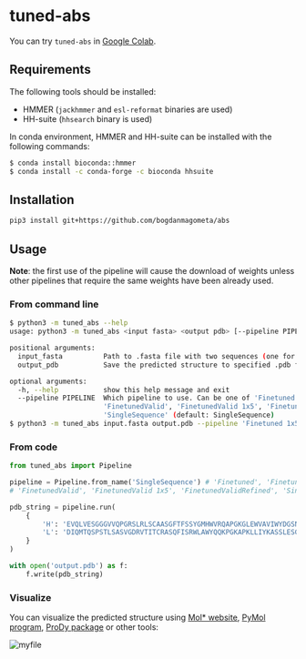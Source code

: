 # tuned-abs

You can try `tuned-abs` in [Google Colab](https://colab.research.google.com/drive/1-MzEszyV9bVcX3VKz1FG2ythNfA_XYk1?usp=sharing).

## Requirements

The following tools should be installed:
- HMMER (`jackhmmer` and `esl-reformat` binaries are used)
- HH-suite (`hhsearch` binary is used)

In conda environment, HMMER and HH-suite can be installed with the 
following commands:
```bash
$ conda install bioconda::hmmer
$ conda install -c conda-forge -c bioconda hhsuite
```

## Installation

```bash
pip3 install git+https://github.com/bogdanmagometa/abs
```

## Usage

**Note**: the first use of the pipeline will cause the download of weights 
unless other pipelines that require the same weights have been already used.

### From command line
```bash
$ python3 -m tuned_abs --help
usage: python3 -m tuned_abs <input fasta> <output pdb> [--pipeline PIPELINE]

positional arguments:
  input_fasta          Path to .fasta file with two sequences (one for each chain)
  output_pdb           Save the predicted structure to specified .pdb file

optional arguments:
  -h, --help           show this help message and exit
  --pipeline PIPELINE  Which pipeline to use. Can be one of 'Finetuned', 'Finetuned 1x5',
                       'FinetunedValid', 'FinetunedValid 1x5', 'FinetunedValidRefined',
                       'SingleSequence' (default: SingleSequence)
$ python3 -m tuned_abs input.fasta output.pdb --pipeline 'Finetuned 1x5'
```

### From code
```python
from tuned_abs import Pipeline

pipeline = Pipeline.from_name('SingleSequence') # 'Finetuned', 'Finetuned 1x5', 
# 'FinetunedValid', 'FinetunedValid 1x5', 'FinetunedValidRefined', 'SingleSequence'

pdb_string = pipeline.run(
    {
        'H': 'EVQLVESGGGVVQPGRSLRLSCAASGFTFSSYGMHWVRQAPGKGLEWVAVIWYDGSNRYYADSVKGRFTISRDNSKNTLFLQMNSLRAEDTAVYYCHRNYYDSSGPFDYWGQGTLVTVSS',
        'L': 'DIQMTQSPSTLSASVGDRVTITCRASQFISRWLAWYQQKPGKAPKLLIYKASSLESGVPSRFSGSGSETHFTLTISSLQPDDVATYYCQEYTSYGRTFGQGTKVEIKRTV',
    }
)

with open('output.pdb') as f:
    f.write(pdb_string)
```

### Visualize

You can visualize the predicted structure using [Mol* website](https://molstar.org/), [PyMol program](https://pymol.org/), [ProDy package](https://pypi.org/project/ProDy/) or other tools:

![myfile](img/tuned_abs_vis.gif)


